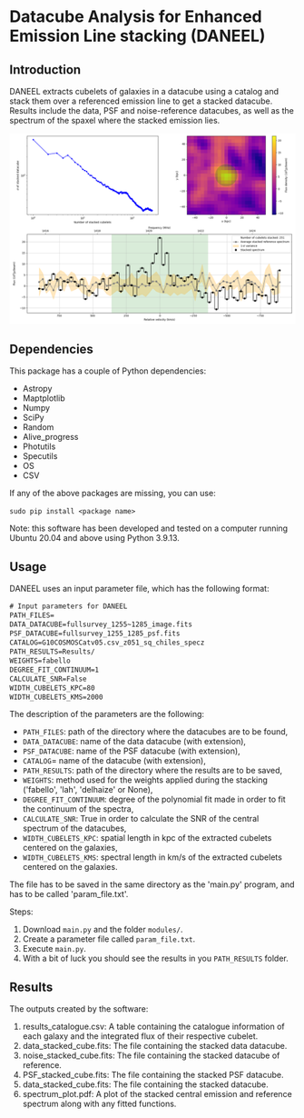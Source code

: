 # Datacube Analysis for Enhanced Emission Line stacking (DANEEL)
## Introduction
DANEEL extracts cubelets of galaxies in a datacube using a catalog and stack them over a referenced emission line to get a stacked datacube.
Results include the data, PSF and noise-reference datacubes, as well as the spectrum of the spaxel where the stacked emission lies.

![](doc/spectrum_plot.png)

## Dependencies
This package has a couple of Python dependencies:
* Astropy
* Maptplotlib
* Numpy
* SciPy
* Random
* Alive_progress
* Photutils
* Specutils
* OS
* CSV

If any of the above packages are missing, you can use:

  `sudo pip install <package name>`

Note: this software has been developed and tested on a computer running Ubuntu 20.04 and above using Python 3.9.13.

## Usage
DANEEL uses an input parameter file, which has the following format:

```
# Input parameters for DANEEL
PATH_FILES=
DATA_DATACUBE=fullsurvey_1255~1285_image.fits
PSF_DATACUBE=fullsurvey_1255_1285_psf.fits
CATALOG=G10COSMOSCatv05.csv_z051_sq_chiles_specz
PATH_RESULTS=Results/
WEIGHTS=fabello
DEGREE_FIT_CONTINUUM=1
CALCULATE_SNR=False
WIDTH_CUBELETS_KPC=80
WIDTH_CUBELETS_KMS=2000
```
The description of the parameters are the following:

* `PATH_FILES`: path of the directory where the datacubes are to be found,
* `DATA_DATACUBE`: name of the data datacube (with extension),
* `PSF_DATACUBE`: name of the PSF datacube (with extension), 
* `CATALOG`= name of the datacube (with extension),
* `PATH_RESULTS`: path of the directory where the results are to be saved,
* `WEIGHTS`: method used for the weights applied during the stacking ('fabello', 'lah', 'delhaize' or None),
* `DEGREE_FIT_CONTINUUM`: degree of the polynomial fit made in order to fit the continuum of the spectra,
* `CALCULATE_SNR`: True in order to calculate the SNR of the central spectrum of the datacubes,
* `WIDTH_CUBELETS_KPC`: spatial length in kpc of the extracted cubelets centered on the galaxies,
* `WIDTH_CUBELETS_KMS`: spectral length in km/s of the extracted cubelets centered on the galaxies.

The file has to be saved in the same directory as the 'main.py' program, and has to be called 'param_file.txt'.

Steps:
  1. Download `main.py` and the folder `modules/`.
  2. Create a parameter file called `param_file.txt`.
  3. Execute `main.py`.
  4. With a bit of luck you should see the results in you `PATH_RESULTS` folder.

## Results
The outputs created by the software:
  1. results_catalogue.csv:  A table containing the catalogue information of each galaxy and the integrated flux of their respective cubelet.
  2. data_stacked_cube.fits: The file containing the stacked data datacube.
  3. noise_stacked_cube.fits: The file containing the stacked datacube of reference.
  4. PSF_stacked_cube.fits: The file containing the stacked PSF datacube.
  5. data_stacked_cube.fits: The file containing the stacked datacube.
  6. spectrum_plot.pdf: A plot of the stacked central emission and reference spectrum along with any fitted functions.
 
